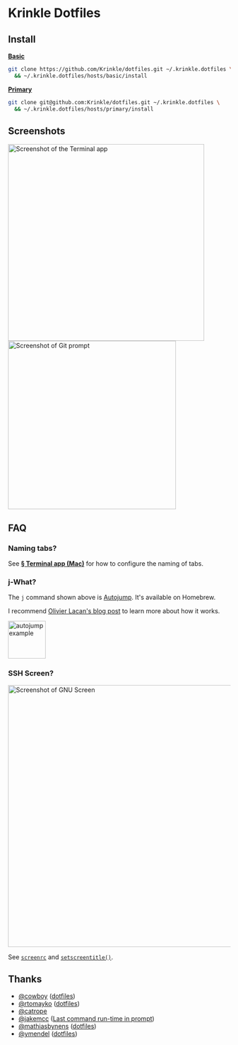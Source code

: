 # Krinkle Dotfiles

## Install

**[Basic](hosts/basic/#readme)**
```bash
git clone https://github.com/Krinkle/dotfiles.git ~/.krinkle.dotfiles \
  && ~/.krinkle.dotfiles/hosts/basic/install
```

**[Primary](hosts/primary/#readme)**
```bash
git clone git@github.com:Krinkle/dotfiles.git ~/.krinkle.dotfiles \
  && ~/.krinkle.dotfiles/hosts/primary/install
```

## Screenshots

<img height="444" alt="Screenshot of the Terminal app" src="https://user-images.githubusercontent.com/156867/53701021-b59e3300-3df0-11e9-8132-d0a85e9f80c9.png">
<img height="380" alt="Screenshot of Git prompt" src="https://i.imgur.com/AGJ9uz1.png">

## FAQ

### Naming tabs?

See [**§ Terminal app (Mac)**](hosts/primary#terminal-app) for how to configure the naming of tabs.

### j-What?

The `j` command shown above is [Autojump](https://github.com/wting/autojump). It's available on Homebrew.

I recommend [Olivier Lacan's blog post](https://olivierlacan.com/posts/cd-is-wasting-your-time/) to learn more about how it works.

<a href="https://twitter.com/TimoTijhof/status/980558438055858176"><img alt="autojump example" height="85" src="https://user-images.githubusercontent.com/156867/53701187-69ec8900-3df2-11e9-81fe-ca1676dac361.jpg"></a>

### SSH Screen?

<img width="591" alt="Screenshot of GNU Screen" src="https://user-images.githubusercontent.com/156867/54076468-dc061780-42a3-11e9-9f56-42b57299bbc4.png">


See [`screenrc`](https://github.com/Krinkle/dotfiles/blob/e4bf32b5188c71c0d728aae0f9d80622d3ccf049/hosts/wmf/screenrc) and [`setscreentitle()`](https://github.com/Krinkle/dotfiles/blob/db27954dcdd05e5d03ea101c97ae2bb096c412aa/hosts/wmf/bashrc#L112-L123).

## Thanks

* [@cowboy](https://github.com/cowboy) ([dotfiles](https://github.com/cowboy/dotfiles))
* [@rtomayko](https://github.com/rtomayko) ([dotfiles](https://github.com/rtomayko/dotfiles))
* [@catrope](https://github.com/catrope)
* [@jakemcc](https://github.com/jakemcc) ([Last command run-time in prompt](http://jakemccrary.com/blog/2015/05/03/put-the-last-commands-run-time-in-your-bash-prompt/))
* [@mathiasbynens](https://github.com/mathiasbynens) ([dotfiles](https://github.com/mathiasbynens/dotfiles/blob/ef819d5fcd/.osx))
* [@ymendel](https://github.com/ymendel) ([dotfiles](https://github.com/ymendel/dotfiles/tree/0ff3906a98/osx))
